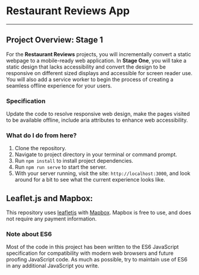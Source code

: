# Restaurant Reviews App
---
## Project Overview: Stage 1

For the **Restaurant Reviews** projects, you will incrementally convert a static webpage to a mobile-ready web application. In **Stage One**, you will take a static design that lacks accessibility and convert the design to be responsive on different sized displays and accessible for screen reader use. You will also add a service worker to begin the process of creating a seamless offline experience for your users.

### Specification

 Update the code to resolve responsive web design, make the pages visited to be available offline,
 include aria attributes to enhance web accessibility. 

### What do I do from here?

1. Clone the repository.
2. Navigate to project directory in your terminal or command prompt.
3. Run `npm install` to install project dependencies.
4. Run `npm run serve` to start the server.
5. With your server running, visit the site: `http://localhost:3000`, and look around for a bit to see what the current experience looks like.

## Leaflet.js and Mapbox:

This repository uses [leafletjs](https://leafletjs.com/) with [Mapbox](https://www.mapbox.com/). Mapbox is free to use, and does not require any payment information. 

### Note about ES6

Most of the code in this project has been written to the ES6 JavaScript specification for compatibility with modern web browsers and future proofing JavaScript code. As much as possible, try to maintain use of ES6 in any additional JavaScript you write. 



